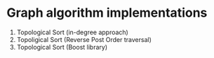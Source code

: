 # Graph algorithm implementations  

1. Topological Sort (in-degree approach)
2. Topoligical Sort (Reverse Post Order traversal)
3. Topological Sort (Boost library)

